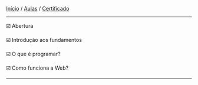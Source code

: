 [Início](https://github.com/Thalyalm/rocketseat-trilha-conectar) /
[Aulas](https://github.com/Thalyalm/rocketseat-trilha-conectar/tree/main/aulas) /
[Certificado](https://github.com/Thalyalm/rocketseat-trilha-conectar/tree/main/certificado/certificado-trilha-conectar.pdf)

---

:ballot_box_with_check: Abertura

:ballot_box_with_check: Introdução aos fundamentos
    
:ballot_box_with_check: O que é programar?
    
:ballot_box_with_check: Como funciona a Web?

---